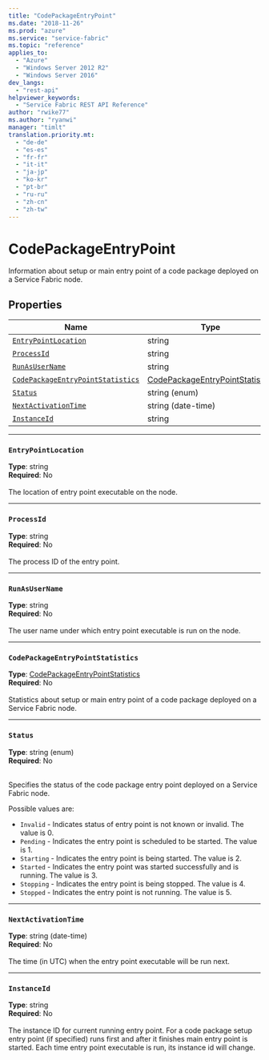 ```yaml
---
title: "CodePackageEntryPoint"
ms.date: "2018-11-26"
ms.prod: "azure"
ms.service: "service-fabric"
ms.topic: "reference"
applies_to: 
  - "Azure"
  - "Windows Server 2012 R2"
  - "Windows Server 2016"
dev_langs: 
  - "rest-api"
helpviewer_keywords: 
  - "Service Fabric REST API Reference"
author: "rwike77"
ms.author: "ryanwi"
manager: "timlt"
translation.priority.mt: 
  - "de-de"
  - "es-es"
  - "fr-fr"
  - "it-it"
  - "ja-jp"
  - "ko-kr"
  - "pt-br"
  - "ru-ru"
  - "zh-cn"
  - "zh-tw"
---
```

# CodePackageEntryPoint

Information about setup or main entry point of a code package deployed on a Service Fabric node.

## Properties
| Name | Type | Required |
| --- | --- | --- |
| [`EntryPointLocation`](#entrypointlocation) | string | No |
| [`ProcessId`](#processid) | string | No |
| [`RunAsUserName`](#runasusername) | string | No |
| [`CodePackageEntryPointStatistics`](#codepackageentrypointstatistics) | [CodePackageEntryPointStatistics](sfclient-model-codepackageentrypointstatistics.md) | No |
| [`Status`](#status) | string (enum) | No |
| [`NextActivationTime`](#nextactivationtime) | string (date-time) | No |
| [`InstanceId`](#instanceid) | string | No |

____
### `EntryPointLocation`
__Type__: string <br/>
__Required__: No<br/>
<br/>
The location of entry point executable on the node.

____
### `ProcessId`
__Type__: string <br/>
__Required__: No<br/>
<br/>
The process ID of the entry point.

____
### `RunAsUserName`
__Type__: string <br/>
__Required__: No<br/>
<br/>
The user name under which entry point executable is run on the node.

____
### `CodePackageEntryPointStatistics`
__Type__: [CodePackageEntryPointStatistics](sfclient-model-codepackageentrypointstatistics.md) <br/>
__Required__: No<br/>
<br/>
Statistics about setup or main entry point  of a code package deployed on a Service Fabric node.

____
### `Status`
__Type__: string (enum) <br/>
__Required__: No<br/>
<br/>


Specifies the status of the code package entry point deployed on a Service Fabric node.

Possible values are: 

  - `Invalid` - Indicates status of entry point is not known or invalid. The value is 0.
  - `Pending` - Indicates the entry point is scheduled to be started. The value is 1.
  - `Starting` - Indicates the entry point is being started. The value is 2.
  - `Started` - Indicates the entry point was started successfully and is running. The value is 3.
  - `Stopping` - Indicates the entry point is being stopped. The value is 4.
  - `Stopped` - Indicates the entry point is not running. The value is 5.



____
### `NextActivationTime`
__Type__: string (date-time) <br/>
__Required__: No<br/>
<br/>
The time (in UTC) when the entry point executable will be run next.

____
### `InstanceId`
__Type__: string <br/>
__Required__: No<br/>
<br/>
The instance ID for current running entry point. For a code package setup entry point (if specified) runs first and after it finishes main entry point is started. Each time entry point executable is run, its instance id will change.
